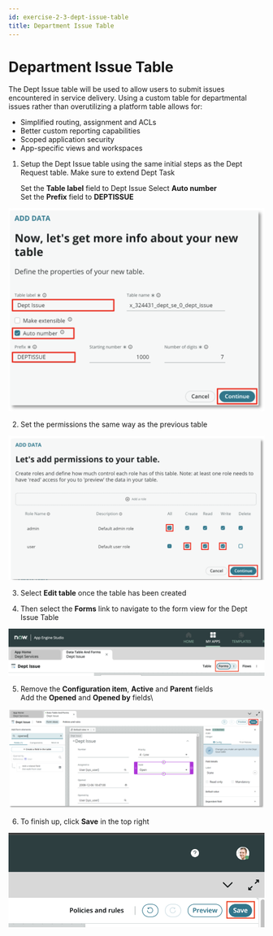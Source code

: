 ```yaml
---
id: exercise-2-3-dept-issue-table
title: Department Issue Table
---
```


# Department Issue Table

The Dept Issue table will be used to allow users to submit issues encountered in service delivery. Using a custom table for departmental issues rather than overutilizing a platform table allows for:

- Simplified routing, assignment and ACLs
- Better custom reporting capabilities
- Scoped application security
- App-specific views and workspaces

1. Setup the Dept Issue table using the same initial steps as the Dept Request table. Make sure to extend Dept Task

    Set the **Table label** field to Dept Issue Select **Auto number**\
    Set the **Prefix** field to **DEPTISSUE**

![Issue Table Image 1](images/iss_1.png)

2. Set the permissions the same way as the previous table

![Issue Table Image 2](images/base_8.png)

3. Select **Edit table** once the table has been created


4. Then select the **Forms** link to navigate to the form view for the Dept Issue Table

![](images/2023-03-29-14-03-42.png)

5. Remove the **Configuration item**, **Active** and **Parent** fields\
    Add the **Opened** and **Opened by** fields\

![Issue Table Image 4](images/iss_3.png)

6. To finish up, click **Save** in the top right

![](images/2023-03-29-14-01-01.png)



